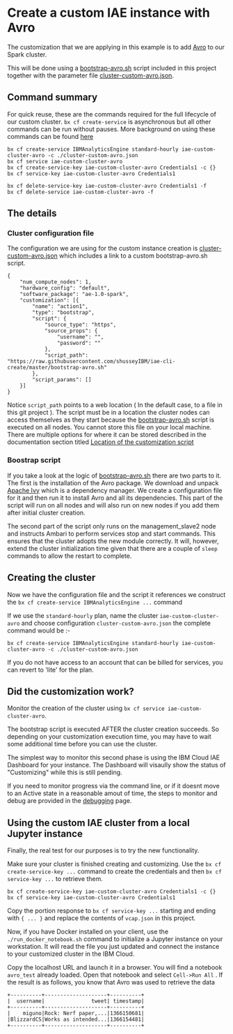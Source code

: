 # Create a custom IAE instance with Avro

The customization that we are applying in this example is to add [Avro](https://github.com/databricks/spark-avro) to our Spark cluster. 

This will be done using a [bootstrap-avro.sh](bootstrap-avro.sh) script included in this project together with the parameter file [cluster-custom-avro.json](cluster-custom-avro.json). 

## Command summary

For quick reuse, these are the commands required for the full lifecycle of our custom cluster. `bx cf create-service` is asynchronous but all other commands can be run without pauses. More background on using these commands can be found [here](createiaeinstances.md)

```
bx cf create-service IBMAnalyticsEngine standard-hourly iae-custom-cluster-avro -c ./cluster-custom-avro.json
bx cf service iae-custom-cluster-avro
bx cf create-service-key iae-custom-cluster-avro Credentials1 -c {}
bx cf service-key iae-custom-cluster-avro Credentials1

bx cf delete-service-key iae-custom-cluster-avro Credentials1 -f
bx cf delete-service iae-custom-cluster-avro -f
```

## The details

### Cluster configuration file

The configuration we are using for the custom instance creation is [cluster-custom-avro.json](cluster-custom-avro.json) which includes a link to a custom bootstrap-avro.sh script. 

```
{
    "num_compute_nodes": 1,
    "hardware_config": "default",
    "software_package": "ae-1.0-spark",
    "customization": [{
        "name": "action1",
        "type": "bootstrap",
        "script": {
            "source_type": "https",
            "source_props": {
                "username": "",
                "password": ""
            },
            "script_path": "https://raw.githubusercontent.com/shusseyIBM/iae-cli-create/master/bootstrap-avro.sh"
        },
        "script_params": []
    }]
}
```

Notice `script_path` points to a web location ( In the default case, to a file in this git project ). The script must be in a location the cluster nodes can access themselves as they start because the [bootstrap-avro.sh](bootstrap-avro.sh) script is executed on all nodes. You cannot store this file on your local machine. There are multiple options for where it can be stored described in the documentation section titled [Location of the customization script](https://console.bluemix.net/docs/services/AnalyticsEngine/customizing-cluster.html#customizing-a-cluster)

### Boostrap script

If you take a look at the logic of [bootstrap-avro.sh](bootstrap-avro.sh) there are two parts to it. The first is the installation of the Avro package. We download and unpack [Apache Ivy](http://ant.apache.org/ivy/) which is a dependency manager. We create a configuration file for it and then run it to install Avro and all its dependencies. This part of the script will run on all nodes and will also run on new nodes if you add them after initial cluster creation.

The second part of the script only runs on the management_slave2 node and instructs Ambari to perform services stop and start commands. This ensures that the cluster adopts the new module correctly. It will, however, extend the cluster initialization time given that there are a couple of `sleep` commands to allow the restart to complete. 

## Creating the cluster

Now we have the configuration file and the script it references we construct the `bx cf create-service IBMAnalyticsEngine ...` command

If we use the `standard-hourly` plan, name the cluster `iae-custom-cluster-avro` and choose configuration `cluster-custom-avro.json` the complete command would be :-

```
bx cf create-service IBMAnalyticsEngine standard-hourly iae-custom-cluster-avro -c ./cluster-custom-avro.json
```

If you do not have access to an account that can be billed for services, you can revert to 'lite' for the plan.

## Did the customization work?

Monitor the creation of the cluster using `bx cf service iae-custom-cluster-avro`. 

The bootstrap script is executed AFTER the cluster creation succeeds. So depending on your customization execution time, you may have to wait some additional time before you can use the cluster. 

The simplest way to monitor this second phase is using the IBM Cloud IAE Dashboard for your instance. The Dashboard will visaully show the status of "Customizing" while this is still pending. 

If you need to monitor progress via the command line, or if it doesnt move to an Active state in a reasonable amout of time, the steps to monitor and debug are provided in the [debugging](bootstrapscriptdebugging.md) page.




## Using the custom IAE cluster from a local Jupyter instance

Finally, the real test for our purposes is to try the new functionality. 

Make sure your cluster is finished creating and customizing. Use the `bx cf create-service-key ...` command to create the credentials and then `bx cf service-key ...` to retrieve them. 

```
bx cf create-service-key iae-custom-cluster-avro Credentials1 -c {}
bx cf service-key iae-custom-cluster-avro Credentials1
```

Copy the portion response to `bx cf service-key ...` starting and ending with `{ ... }` and replace the contents of `vcap.json` in this project.

Now, if you have Docker installed on your client, use the `./run_docker_notebook.sh` command to initialize a Jupyter instance on your workstation. It will read the file you just updated and connect the instance to your customized cluster in the IBM Cloud. 

Copy the localhost URL and launch it in a browser. You will find a notebook `avro_test` already loaded. Open that notebook and select `Cell->Run All` . If the result is as follows, you know that Avro was used to retrieve the data

```
+----------+--------------------+----------+
|  username|               tweet| timestamp|
+----------+--------------------+----------+
|    miguno|Rock: Nerf paper,...|1366150681|
|BlizzardCS|Works as intended...|1366154481|
+----------+--------------------+----------+
```

